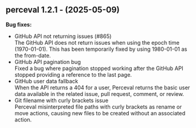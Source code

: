 ## perceval 1.2.1 - (2025-05-09)

**Bug fixes:**

 * GitHub API not returning issues (#865)\
   The GitHub API does not return issues when using the epoch time
   (1970-01-01). This has been temporarily fixed by using 1980-01-01 as
   the from-date.
 * GitHub API pagination bug\
   Fixed a bug where pagination stopped working after the GitHub API
   stopped providing a reference to the last page.
 * GitHub user data fallback\
   When the API returns a 404 for a user, Perceval returns the basic user
   data available in the related issue, pull request, comment, or review.
 * Git filename with curly brackets issue\
   Perceval misinterpreted file paths with curly brackets as rename or
   move actions, causing new files to be created without an associated
   action.

